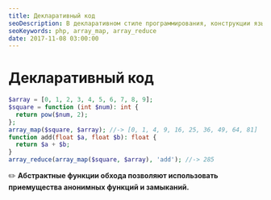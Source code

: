```yaml
---
title: Декларативный код
seoDescription: В декларативном стиле программирования, конструкции языка позволяют получить результат, не прибегая к низкоуровневой манипуляции данных.
seoKeywords: php, array_map, array_reduce
date: 2017-11-08 03:00:00
---
```

# Декларативный код

```php
$array = [0, 1, 2, 3, 4, 5, 6, 7, 8, 9];
$square = function (int $num): int {
  return pow($num, 2);
};
array_map($square, $array); //-> [0, 1, 4, 9, 16, 25, 36, 49, 64, 81]
function add(float $a, float $b): float {
  return $a + $b;
}
array_reduce(array_map($square, $array), 'add'); //-> 285
```

:pencil2: **Абстрактные функции обхода позволяют использовать приемущества анонимных функций и замыканий.**